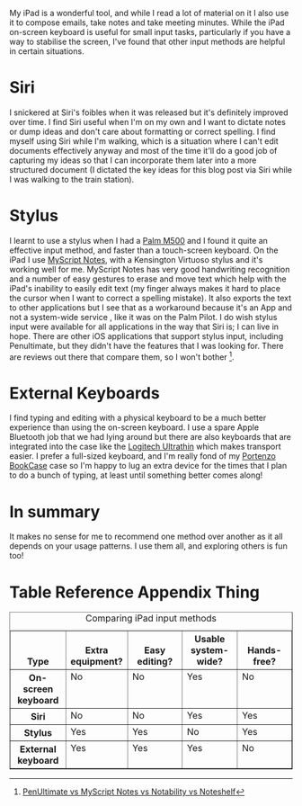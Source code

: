 <!--
.. title: iPad Input Methods
.. slug: ipad-input-methods
.. date: 2013/04/11 16:24:20
.. tags: Technology, iPad
.. link: 
.. description: 
-->


My iPad is a wonderful tool, and while I read a lot of material on it I also use it to compose emails, take notes and take meeting minutes. While the iPad on-screen keyboard is useful for small input tasks, particularly if you have a way to stabilise the screen, I've found that other input methods are helpful in certain situations.

Siri
====

I snickered at Siri's foibles when it was released but it's definitely improved over time. I find Siri useful when I'm on my own and I want to dictate notes or dump ideas and don't care about formatting or correct spelling. I find myself using Siri while I'm walking, which is a situation where I can't edit documents effectively anyway and most of the time it'll do a good job of capturing my ideas so that I can incorporate them later into a more structured document (I dictated the key ideas for this blog post via Siri while I was walking to the train station).

Stylus
======

I learnt to use a stylus when I had a [Palm M500](https://en.wikipedia.org/wiki/Palm_m500_series) and I found it quite an effective input method, and faster than a touch-screen keyboard. On the iPad I use [MyScript Notes](http://www.visionobjects.com/en/myscript/note-taking-and-forms-applications/myscript-notes-mobile/ios/), with a Kensington Virtuoso stylus and it's working well for me. MyScript Notes has very good handwriting recognition and a number of easy gestures to erase and move text which help with the iPad's inability to easily edit text (my finger always makes it hard to place the cursor when I want to correct a spelling mistake). It also exports the text to other applications but I see that as a workaround because it's an App and not a system-wide service , like it was on the Palm Pilot. I do wish stylus input were available for all applications in the way that Siri is; I can live in hope. There are other iOS applications that support stylus input, including Penultimate, but they didn't have the features that I was looking for. There are reviews out there that compare them, so I won't bother [^1].

External Keyboards
==================

I find typing and editing with a physical keyboard to be a much better experience than using the on-screen keyboard. I use a spare Apple Bluetooth job that we had lying around but there are also keyboards that are integrated into the case like the [Logitech Ultrathin](http://www.logitech.com/en-au/product/ultrathin-keyboard-cover) which makes transport easier. I prefer a full-sized keyboard, and I'm really fond of my [Portenzo BookCase](http://shop.portenzo.com/bookcase-for-ipad-air-and-other-ipads/) case so I'm happy to lug an extra device for the times that I plan to do a bunch of typing, at least until something better comes along!

In summary
==========

It makes no sense for me to recommend one method over another as it all depends on your usage patterns. I use them all, and exploring others is fun too!

Table Reference Appendix Thing
==============================

<!-- not possible to do natively in markdown... just re-paste the rst output -->
<table border="1" id="appendix-table">
  <caption>Comparing iPad input methods</caption>
  <colgroup><col width="20%"><col width="20%"><col width="20%"><col width="20%"><col width="20%"></colgroup>
  <thead valign="bottom">
    <tr><th class="head stub">Type</th><th class="head">Extra equipment?</th><th class="head">Easy editing?</th><th class="head">Usable system-wide?</th><th class="head">Hands-free?</th></tr>
  </thead>
  <tbody valign="top">
    <tr><th class="stub">On-screen keyboard</th><td>No</td><td>No</td><td>Yes</td><td>No</td></tr>
    <tr><th class="stub">Siri</th><td>No</td><td>No</td><td>Yes</td><td>Yes</td></tr>
    <tr><th class="stub">Stylus</th><td>Yes</td><td>Yes</td><td>No</td><td>Yes</td></tr>
    <tr><th class="stub">External keyboard</th><td>Yes</td><td>Yes</td><td>Yes</td><td>No</td></tr>
  </tbody>
</table>

[^1]: [PenUltimate vs MyScript Notes vs Notability vs Noteshelf](http://www.dependentongadgets.com/dependent-on-gadgets/2012/10/penultimate-vs-myscript-notes-vs-notability-vs-noteshelf)

